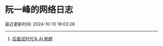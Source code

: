 # 阮一峰的网络日志

最近更新时间: 2024-10-10 18:03:28

--- 
1. [后面试时代与 AI 刷题](http://www.ruanyifeng.com/blog/2024/10/ai-code-interview.html) 
